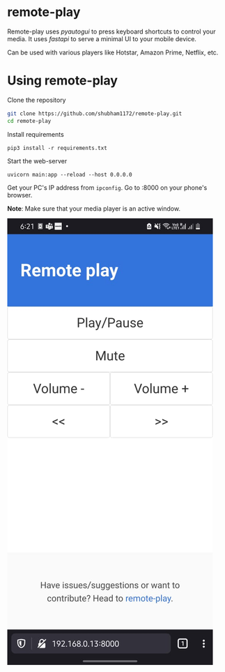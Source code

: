 # remote-play
Remote-play uses *pyautogui* to press keyboard shortcuts to control your media. It uses *fastapi* to serve a minimal UI to your mobile device.

Can be used with various players like Hotstar, Amazon Prime, Netflix, etc.

# Using remote-play
Clone the repository
```bash
git clone https://github.com/shubham1172/remote-play.git
cd remote-play
```

Install requirements
```
pip3 install -r requirements.txt
```

Start the web-server
```
uvicorn main:app --reload --host 0.0.0.0
```

Get your PC's IP address from `ipconfig`. Go to <ipaddr>:8000 on your phone's browser.

**Note**: Make sure that your media player is an active window.

![Screenshot](/docs/screenshot.jpeg)